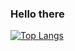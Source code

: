 ### Hello there 

[![Top Langs](https://github-readme-stats.vercel.app/api/top-langs/?username=phdhary&layout=compact&bg_color=1e1e2e&text_color=cdd6f4&icon_color=cba6f7&title_color=94e2d5)](https://github.com/anuraghazra/github-readme-stats)
